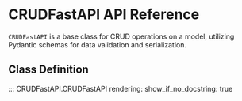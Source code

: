 # CRUDFastAPI API Reference

`CRUDFastAPI` is a base class for CRUD operations on a model, utilizing Pydantic schemas for data validation and serialization.

## Class Definition

::: CRUDFastAPI.CRUDFastAPI
    rendering:
      show_if_no_docstring: true
